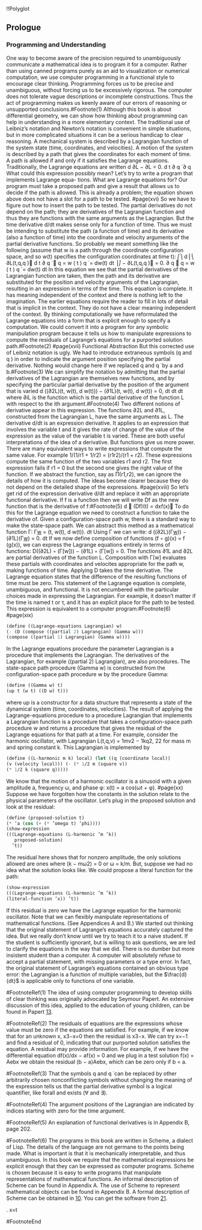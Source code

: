 !!Polyglot
## Prologue
### Programming and Understanding

One way to become aware of the precision required to unambiguously communicate a mathematical idea is to program it for a computer. Rather than using canned programs purely as an aid to visualization or numerical computation, we use computer programming in a functional style to encourage clear thinking. Programming forces us to be precise and unambiguous, without forcing us to be excessively rigorous. The computer does not tolerate vague descriptions or incomplete constructions. Thus the act of programming makes us keenly aware of our errors of reasoning or unsupported conclusions.#Footnote(1)
Although this book is about differential geometry, we can show how thinking about programming can help in understanding in a more elementary context. The traditional use of Leibniz’s notation and Newton’s notation is convenient in simple situations, but in more complicated situations it can be a serious handicap to clear reasoning.
A mechanical system is described by a Lagrangian function of the system state (time, coordinates, and velocities). A motion of the system is described by a path that gives the coordinates for each moment of time. A path is allowed if and only if it satisfies the Lagrange equations. Traditionally, the Lagrange equations are written
d ∂L − ∂L = 0. d t ∂ q ̇ ∂ q
What could this expression possibly mean?
Let’s try to write a program that implements Lagrange equa-
tions. What are Lagrange equations for? Our program must take a proposed path and give a result that allows us to decide if the path is allowed. This is already a problem; the equation shown above does not have a slot for a path to be tested.
#page(xvi)
So we have to figure out how to insert the path to be tested. The partial derivatives do not depend on the path; they are derivatives of the Lagrangian function and thus they are functions with the same arguments as the Lagrangian. But the time derivative d/dt makes sense only for a function of time. Thus we must be intending to substitute the path (a function of time) and its derivative (also a function of time) into the coordinate and velocity arguments of the partial derivative functions.
So probably we meant something like the following (assume that w is a path through the coordinate configuration space, and so w(t) specifies the configuration coordinates at time t):
⎛⎞
d ⎜⎝ ∂L(t,q,q ̇)
d t ∂ q ̇  q = w ( t )
q ̇ = dw(t) dt
⎟⎠ − ∂L(t,q,q ̇) = 0.
   ∂ q
 q = w ( t ) q ̇ = dw(t)
dt
  In this equation we see that the partial derivatives of the Lagrangian function are taken, then the path and its derivative are substituted for the position and velocity arguments of the Lagrangian, resulting in an expression in terms of the time.
This equation is complete. It has meaning independent of the context and there is nothing left to the imagination. The earlier equations require the reader to fill in lots of detail that is implicit in the context. They do not have a clear meaning independent of the context.
By thinking computationally we have reformulated the Lagrange equations into a form that is explicit enough to specify a computation. We could convert it into a program for any symbolic manipulation program because it tells us how to manipulate expressions to compute the residuals of Lagrange’s equations for a purported solution path.#Footnote(2)
#page(xvii)
 Functional Abstraction
But this corrected use of Leibniz notation is ugly. We had to introduce extraneous symbols (q and q ̇) in order to indicate the argument position specifying the partial derivative. Nothing would change here if we replaced q and q ̇ by a and b.#Footnote(3) We can simplify the notation by admitting that the partial derivatives of the Lagrangian are themselves new functions, and by specifying the particular partial derivative by the position of the argument that is varied
d ((∂2L)(t, w(t), d w(t))) − (∂1L)(t, w(t), d w(t)) = 0, dt dt dt
where ∂iL is the function which is the partial derivative of the function L with respect to the ith argument.#Footnote(4)
Two different notions of derivative appear in this expression. The functions ∂2L and ∂1L, constructed from the Lagrangian L, have the same arguments as L. The derivative d/dt is an expression derivative. It applies to an expression that involves the variable t and it gives the rate of change of the value of the expression as the value of the variable t is varied.
These are both useful interpretations of the idea of a derivative. But functions give us more power. There are many equivalent ways to write expressions that compute the same value. For example 1/(1/r1 + 1/r2) = (r1r2)/(r1 + r2). These expressions compute the same function of the two variables r1 and r2. The first expression fails if r1 = 0 but the second one gives the right value of the function. If we abstract the function, say as Π(r1,r2), we can ignore the details of how it is computed. The ideas become clearer because they do not depend on the detailed shape of the expressions.
#page(xviii)
So let’s get rid of the expression derivative d/dt and replace it with an appropriate functional derivative. If f is a function then we will write Df as the new function that is the derivative of f:#Footnote(5)
d  (Df)(t) = dxf(x)
To do this for the Lagrange equation we need to construct a function to take the derivative of.
Given a configuration-space path w, there is a standard way to make the state-space path. We can abstract this method as a mathematical function Γ:
Γ[w](t) = (t, w(t), d w(t)). dt
Using Γ we can write:
d ((∂2L)(Γ[w](t))) − (∂1L)(Γ[w](t)) = 0.
dt
If we now define composition of functions (f ◦ g)(x) = f (g(x)), we can express the Lagrange equations entirely in terms of functions:
D((∂2L) ◦ (Γ[w])) − (∂1L) ◦ (Γ[w]) = 0.
The functions ∂1L and ∂2L are partial derivatives of the function L. Composition with Γ[w] evaluates these partials with coordinates and velocites appropriate for the path w, making functions of time. Applying D takes the time derivative. The Lagrange equation states that the difference of the resulting functions of time must be zero. This statement of the Lagrange equation is complete, unambiguous, and functional. It is not encumbered with the particular choices made in expressing the Lagrangian. For example, it doesn’t matter if the time is named t or τ, and it has an explicit place for the path to be tested.
This expression is equivalent to a computer program:#Footnote(6)
#page(xix)
```Scheme
(define ((Lagrange-equations Lagrangian) w)
(- (D (compose ((partial 2) Lagrangian) (Gamma w)))
(compose ((partial 1) Lagrangian) (Gamma w))))
```
In the Lagrange equations procedure the parameter Lagrangian is a procedure that implements the Lagrangian. The derivatives of the Lagrangian, for example ((partial 2) Lagrangian), are also procedures. The state-space path procedure (Gamma w) is constructed from the configuration-space path procedure w by the procedure Gamma:
```Scheme
(define ((Gamma w) t)
(up t (w t) ((D w) t)))
```
where up is a constructor for a data structure that represents a state of the dynamical system (time, coordinates, velocities).
The result of applying the Lagrange-equations procedure to a procedure Lagrangian that implements a Lagrangian function is a procedure that takes a configuration-space path procedure w and returns a procedure that gives the residual of the Lagrange equations for that path at a time.
For example, consider the harmonic oscillator, with Lagrangian L(t,q,v) = 1mv2 − 1kq2,
  22
for mass m and spring constant k. This Lagrangian is implemented by
```Scheme
(define ((L-harmonic m k) local) (let ((q (coordinate local))
(v (velocity local))) (- (* 1/2 m (square v))
(* 1/2 k (square q)))))
```
We know that the motion of a harmonic oscillator is a sinusoid with a given amplitude a, frequency ω, and phase φ:
x(t) = a cos(ωt + φ).
#page(xx)
Suppose we have forgotten how the constants in the solution relate to the physical parameters of the oscillator. Let’s plug in the proposed solution and look at the residual:
```Scheme
(define (proposed-solution t)
(* ’a (cos (+ (* ’omega t) ’phi))))
(show-expression
(((Lagrange-equations (L-harmonic ’m ’k))
   proposed-solution)
  ’t))
```
The residual here shows that for nonzero amplitude, the only solutions allowed are ones where (k − mω2) = 0 or ω = k/m.
But, suppose we had no idea what the solution looks like. We could propose a literal function for the path:
```Scheme
(show-expression
(((Lagrange-equations (L-harmonic ’m ’k))
(literal-function ’x)) ’t))
```
If this residual is zero we have the Lagrange equation for the harmonic oscillator.
Note that we can flexibly manipulate representations of mathematical functions. (See Appendices A and B.)
We started out thinking that the original statement of Lagrange’s equations accurately captured the idea. But we really don’t know until we try to teach it to a naive student. If the student is sufficiently ignorant, but is willing to ask questions, we are led to clarify the equations in the way that we did. There is no dumber but more insistent student than a computer. A computer will absolutely refuse to accept a partial statement, with missing parameters or a type error. In fact, the original statement of Lagrange’s equations contained an obvious type error: the Lagrangian is a function of multiple variables, but the $\frac{d}{dt}$ is applicable only to functions of one variable.



#FootnoteRef(1) The idea of using computer programming to develop skills of clear thinking was originally advocated by Seymour Papert. An extensive discussion of this idea, applied to the education of young children, can be found in Papert [13](references!bib_13).

#FootnoteRef(2) The residuals of equations are the expressions whose value must be zero if the equations are satisfied. For example, if we know that for an unknown x, x3−x=0 then the residual is x3−x. We can try x=−1 and find a residual of 0, indicating that our purported solution satisfies the equation. A residual may provide information. For example, if we have the differential equation df(x)/dx − af(x) = 0 and we plug in a test solution f(x) = Aebx we obtain the residual (b − a)Aebx, which can be zero only if b = a.

#FootnoteRef(3) That the symbols q and q ̇ can be replaced by other arbitrarily chosen nonconflicting symbols without changing the meaning of the expression tells us that the partial derivative symbol is a logical quantifier, like forall and exists (∀ and ∃).

#FootnoteRef(4) The argument positions of the Lagrangian are indicated by indices starting with zero for the time argument.

#FootnoteRef(5) An explanation of functional derivatives is in Appendix B, page 202.

#FootnoteRef(6) The programs in this book are written in Scheme, a dialect of Lisp. The details of the language are not germane to the points being made. What is important is that it is mechanically interpretable, and thus unambiguous. In this book we require that the mathematical expressions be explicit enough that they can be expressed as computer programs. Scheme is chosen because it is easy to write programs that manipulate representations of mathematical functions. An informal description of Scheme can be found in Appendix A. The use of Scheme to represent mathematical objects can be found in Appendix B. A formal description of Scheme can be obtained in [10](references!bib_10). You can get the software from [21](references!bib_21).

.
 x=t

#FootnoteEnd